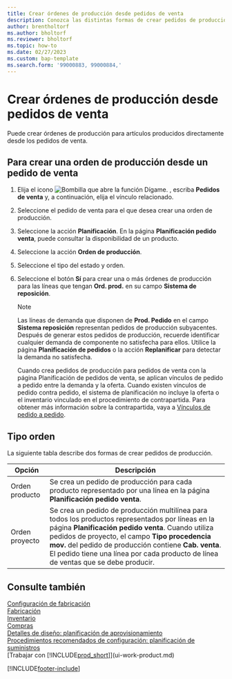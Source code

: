```yaml
---
title: Crear órdenes de producción desde pedidos de venta
description: Conozca las distintas formas de crear pedidos de producción para productos producidos directamente a partir de pedidos de venta.
author: brentholtorf
ms.author: bholtorf
ms.reviewer: bholtorf
ms.topic: how-to
ms.date: 02/27/2023
ms.custom: bap-template
ms.search.form: '99000883, 99000884,'
---
```

# <a name="create-production-orders-from-sales-orders"></a>Crear órdenes de producción desde pedidos de venta

Puede crear órdenes de producción para artículos producidos directamente desde los pedidos de venta.  

## <a name="to-create-a-production-order-from-a-sales-order"></a>Para crear una orden de producción desde un pedido de venta

1. Elija el icono ![Bombilla que abre la función Dígame.](media/ui-search/search_small.png "Dígame qué desea hacer") , escriba **Pedidos de venta** y, a continuación, elija el vínculo relacionado.  
2. Seleccione el pedido de venta para el que desea crear una orden de producción.  
3. Seleccione la acción **Planificación**. En la página **Planificación pedido venta**, puede consultar la disponibilidad de un producto.  
4. Seleccione la acción **Orden de producción**.  
5. Seleccione el tipo del estado y orden.  
6. Seleccione el botón **Sí** para crear una o más órdenes de producción para las líneas que tengan **Ord. prod.** en su campo **Sistema de reposición**.

    > [!NOTE]  
    > Las líneas de demanda que disponen de **Prod. Pedido** en el campo **Sistema reposición** representan pedidos de producción subyacentes. Después de generar estos pedidos de producción, recuerde identificar cualquier demanda de componente no satisfecha para ellos. Utilice la página **Planificación de pedidos** o la acción **Replanificar** para detectar la demanda no satisfecha.
    >
    > Cuando crea pedidos de producción para pedidos de venta con la página Planificación de pedidos de venta, se aplican vínculos de pedido a pedido entre la demanda y la oferta. Cuando existen vínculos de pedido contra pedido, el sistema de planificación no incluye la oferta o el inventario vinculado en el procedimiento de contrapartida. Para obtener más información sobre la contrapartida, vaya a [Vínculos de pedido a pedido](design-details-central-concepts-of-the-planning-system.md#order-to-order-links).

## <a name="order-type"></a>Tipo orden

La siguiente tabla describe dos formas de crear pedidos de producción.

|Opción|Descripción|
|------|-----------|
|Orden producto|Se crea un pedido de producción para cada producto representado por una línea en la página **Planificación pedido venta**.|
|Orden proyecto|Se crea un pedido de producción multilínea para todos los productos representados por líneas en la página **Planificación pedido venta**. Cuando utiliza pedidos de proyecto, el campo **Tipo procedencia mov.** del pedido de producción contiene **Cab. venta**. El pedido tiene una línea por cada producto de línea de ventas que se debe producir.|

## <a name="see-also"></a>Consulte también

[Configuración de fabricación](production-configure-production-processes.md)  
[Fabricación](production-manage-manufacturing.md)  
[Inventario](inventory-manage-inventory.md)  
[Compras](purchasing-manage-purchasing.md)  
[Detalles de diseño: planificación de aprovisionamiento](design-details-supply-planning.md)  
[Procedimientos recomendados de configuración: planificación de suministros](setup-best-practices-supply-planning.md)  
[Trabajar con [!INCLUDE[prod_short](includes/prod_short.md)]](ui-work-product.md)


[!INCLUDE[footer-include](includes/footer-banner.md)]

